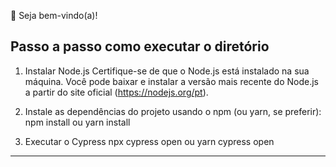 👋 Seja bem-vindo(a)!

## Passo a passo como executar o diretório

1. Instalar Node.js
Certifique-se de que o Node.js está instalado na sua máquina. Você pode baixar e instalar a versão mais recente do Node.js a partir do site oficial (https://nodejs.org/pt).

2. Instale as dependências do projeto usando o npm (ou yarn, se preferir):
npm install
ou
yarn install

3. Executar o Cypress
npx cypress open
ou
yarn cypress open

-------------------------------------------------------
